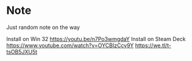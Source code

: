 # Note
Just random note on the way



Install on Win 32 https://youtu.be/n7Po3wmgdaY
Install on Steam Deck https://www.youtube.com/watch?v=OYCBIzCcy9Y
https://we.tl/t-tsOB5JXU5t
